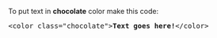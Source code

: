 To put text in <b>chocolate</b> color make this code:
<pre>&lt;color class="chocolate"&gt;<b>Text goes here!</b>&lt;/color&gt;</pre>
